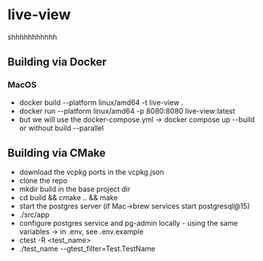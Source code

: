 # live-view
shhhhhhhhhhh

## Building via Docker
### MacOS
* docker build --platform linux/amd64 -t live-view .
* docker run --platform linux/amd64 -p 8080:8080 live-view:latest
* but we will use the docker-compose.yml -> docker compose up --build or without build --parallel

## Building via CMake
* download the vcpkg ports in the vcpkg.json
* clone the repo
* mkdir build in the base project dir
* cd build && cmake .. && make
* start the postgres server (if Mac->brew services start postgresql@15)
* ./src/app
* configure postgres service and pg-admin locally - using the same variables -> in .env, see .env.example
* ctest -R <test_name>
* ./test_name --gtest_filter=Test.TestName